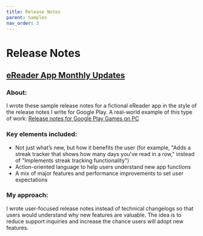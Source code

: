 ```yaml
---
title: Release Notes
parent: Samples
nav_order: 3
---
```


# Release Notes

<h2><a href="https://nellcgram.github.io/html/Release notes [Gram Sample].html" target="_blank" rel="noopener noreferrer">eReader App Monthly Updates</a></h2>

<h3><b>About:</b></h3>
<p>I wrote these sample release notes for a fictional eReader app in the style of the release notes I write for Google Play. A real-world example of this type of work: <a href="https://support.google.com/googleplay/answer/13585779" target="_blank" rel="noopener noreferrer">Release notes for Google Play Games on PC</a></p>

<h3><b>Key elements included:</b></h3>
<ul>
 <li>Not just what’s new, but how it benefits the user (for example, "Adds a streak tracker that shows how many days you've read in a row," instead of "Implements streak tracking functionality")</li>
<li>Action-oriented language to help users understand new app functions</li>
<li>A mix of major features and performance improvements to set user expectations</li>
</ul>

<h3><b>My approach:</b></h3>
<p>I wrote user-focused release notes instead of technical changelogs so that users would understand why new features are valuable. The idea is to reduce support inquiries and increase the chance users will adopt new features.</p>
